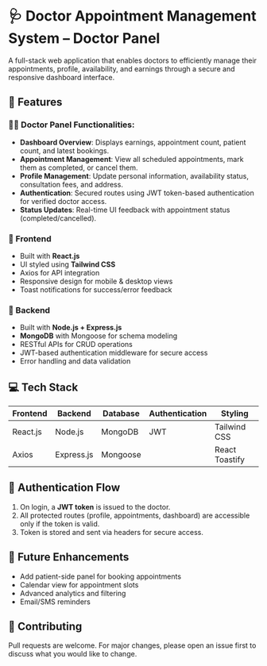 # 🩺 Doctor Appointment Management System – Doctor Panel

A full-stack web application that enables doctors to efficiently manage their appointments, profile, availability, and earnings through a secure and responsive dashboard interface.

## 🚀 Features

### 👨‍⚕️ Doctor Panel Functionalities:
- **Dashboard Overview**: Displays earnings, appointment count, patient count, and latest bookings.
- **Appointment Management**: View all scheduled appointments, mark them as completed, or cancel them.
- **Profile Management**: Update personal information, availability status, consultation fees, and address.
- **Authentication**: Secured routes using JWT token-based authentication for verified doctor access.
- **Status Updates**: Real-time UI feedback with appointment status (completed/cancelled).

### 📱 Frontend
- Built with **React.js**
- UI styled using **Tailwind CSS**
- Axios for API integration
- Responsive design for mobile & desktop views
- Toast notifications for success/error feedback

### 🔧 Backend
- Built with **Node.js + Express.js**
- **MongoDB** with Mongoose for schema modeling
- RESTful APIs for CRUD operations
- JWT-based authentication middleware for secure access
- Error handling and data validation

## 💻 Tech Stack

| Frontend      | Backend       | Database | Authentication | Styling       |
|---------------|---------------|----------|----------------|----------------|
| React.js      | Node.js       | MongoDB  | JWT            | Tailwind CSS   |
| Axios         | Express.js    | Mongoose |                | React Toastify |

## 🔐 Authentication Flow

1. On login, a **JWT token** is issued to the doctor.
2. All protected routes (profile, appointments, dashboard) are accessible only if the token is valid.
3. Token is stored and sent via headers for secure access.

## 🧠 Future Enhancements
- Add patient-side panel for booking appointments
- Calendar view for appointment slots
- Advanced analytics and filtering
- Email/SMS reminders

## 🤝 Contributing
Pull requests are welcome. For major changes, please open an issue first to discuss what you would like to change.


